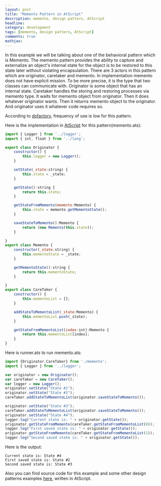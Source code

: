 ```yaml
---
layout: post
title: "Memento Pattern in AtScript"
description: memento, design pattern, AtScript
headline:
category: development
tags: [memento, design pattern, AtScript]
comments: true
mathjax:
---
```




In this example we will be talking about one of the behavioral pattern which is Memento. The memento pattern provides the ability to capture and externalize an object's internal state for the object is to be restored to this state later without violating encapsulation. There are 3 actors in this pattern which are originator, caretaker and memento. In implementation memento does not have explicit mission. To be more precise, it is the type that two classes can communicate with. Originator is some object that has an internal state. Caretaker handles the storing and restoring processes via memento type. It waits for memento object from originator. Then it does whatever originator wants. Then it returns memento object to the originator. And originator uses it whatever code requires so.

According to [dofactory](http://www.dofactory.com/net/memento-design-pattern), frequency of use is low for this pattern.

Here is the implementation in [AtScript](https://docs.google.com/document/d/11YUzC-1d0V1-Q3V0fQ7KSit97HnZoKVygDxpWzEYW0U/edit) for this pattern(memento.ats):

```javascript
import { Logger } from '../logger';
import { int, float } from '../lang';

export class Originator {
    constructor() {
        this.logger = new Logger();
    }

    setState(_state:string) {
        this.state = _state;
    }

    getState():string {
        return this.state;
    }

    getStateFromMemento(memento:Memento) {
        this.state = memento.getMementoState();
    }

    saveStateToMemento():Memento {
        return (new Memento(this.state));
    }

}
export class Memento {
    constructor(_state:string) {
        this.mementoState = _state;
    }

    getMementoState():string {
        return this.mementoState;
    }

}
export class CareTaker {
    constructor() {
        this.mementoList = [];
    }

    addStateToMementoList(_state:Memento) {
        this.mementoList.push(_state);
    }

    getStateFromMementoList(index:int):Memento {
        return this.mementoList[index];
    }
}
```
Here is runner.ats to run memento.ats:

```javascript
import {Originator,CareTaker} from './memento';
import { Logger } from '../logger';

var originator = new Originator();
var careTaker = new CareTaker();
var logger = new Logger();
originator.setState("State #1");
originator.setState("State #2");
careTaker.addStateToMementoList(originator.saveStateToMemento());

originator.setState("State #3");
careTaker.addStateToMementoList(originator.saveStateToMemento());
originator.setState("State #4");
logger.log("Current state is: " + originator.getState());
originator.getStateFromMemento(careTaker.getStateFromMementoList(0));
logger.log("First saved state is: " + originator.getState());
originator.getStateFromMemento(careTaker.getStateFromMementoList(1));
logger.log("Second saved state is: " + originator.getState());

```

Here is the output:

```
Current state is: State #4
First saved state is: State #2
Second saved state is: State #3
```

Also you can find source code for this example and some other design patterns examples [here](https://github.com/ozzimpact/design-patterns-in-atscript), written in AtScript.
